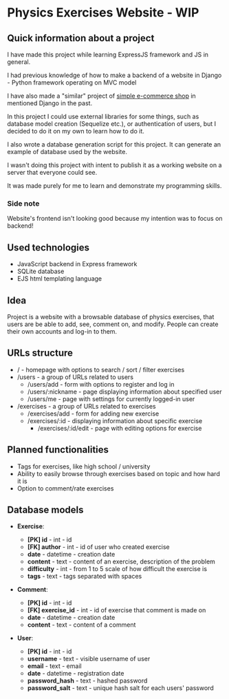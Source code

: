 # Physics Exercises Website - WIP

## Quick information about a project

I have made this project while learning ExpressJS framework and JS in general.

I had previous knowledge of how to make a backend of a website in Django - Python framework operating on MVC model

I have also made a "similar" project of [simple e-commerce shop](https://github.com/makubas/webshop-django) in mentioned Django in the past.

In this project I could use external libraries for some things, such as database model creation (Sequelize etc.), or authentication of users, but I decided to do it on my own to learn how to do it.

I also wrote a database generation script for this project. It can generate an example of database used by the website.

I wasn't doing this project with intent to publish it as a working website on a server that everyone could see. 

It was made purely for me to learn and demonstrate my programming skills.

### Side note

Website's frontend isn't looking good because my intention was to focus on backend!

## Used technologies

- JavaScript backend in Express framework
- SQLite database
- EJS html templating language

## Idea

Project is a website with a browsable database of physics exercises, that users are be able to add, see, comment on, and modify.
People can create their own accounts and log-in to them.

## URLs structure

- / - homepage with options to search / sort / filter exercises
- /users - a group of URLs related to users
  - /users/add - form with options to register and log in
  - /users/:nickname - page displaying information about specified user
  - /users/me - page with settings for currently logged-in user
- /exercises - a group of URLs related to exercises
  - /exercises/add - form for adding new exercise
  - /exercises/:id - displaying information about specific exercise
    - /exercises/:id/edit - page with editing options for exercise

## Planned functionalities

- Tags for exercises, like high school / university
- Ability to easily browse through exercises based on topic and how hard it is
- Option to comment/rate exercises

## Database models

- **Exercise**:
  - **[PK] id** - int - id
  - **[FK] author** - int - id of user who created exercise
  - **date** - datetime - creation date
  - **content** - text - content of an exercise, description of the problem
  - **difficulty** - int - from 1 to 5 scale of how difficult the exercise is
  - **tags** - text - tags separated with spaces

- **Comment**:
  - **[PK] id** - int - id
  - **[FK] exercise_id** - int - id of exercise that comment is made on
  - **date** - datetime - creation date
  - **content** - text - content of a comment

- **User**:
  - **[PK] id** - int - id
  - **username** - text - visible username of user
  - **email** - text - email
  - **date** - datetime - registration date
  - **password_hash** - text - hashed password
  - **password_salt** - text - unique hash salt for each users' password

